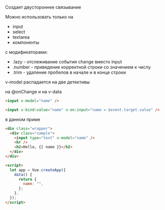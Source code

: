 Создает двустороннее связывание

Можно использовать только на

- input
- select
- textarea
- компоненты

с модификаторами:

- .lazy - отслеживание события change вместо input
- .number - приведение корректной строки со значением к числу
- .trim - удаление пробелов в начале и в конце строки

v-model распадается на две детективы

на @onChange и на v-data

```html
<input v-model="name" />

<input v-bind:value="name" v-on:input="name = $event.target.value" />
```

в данном приме

```html
<div class="wrapper">
  <div class="sample">
    <input type="text" v-model="name" />
    <hr />
    <h2>Hello, {{ name }}</h2>
  </div>
</div>

<script>
  let app = Vue.createApp({
    data() {
      return {
        name: "",
      };
    },
  });
</script>
```
